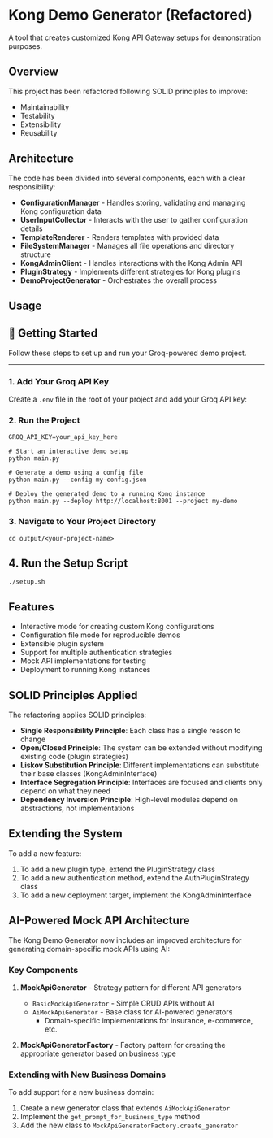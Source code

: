 # Kong Demo Generator (Refactored)

A tool that creates customized Kong API Gateway setups for demonstration purposes.

## Overview

This project has been refactored following SOLID principles to improve:
- Maintainability
- Testability
- Extensibility
- Reusability

## Architecture

The code has been divided into several components, each with a clear responsibility:

- **ConfigurationManager** - Handles storing, validating and managing Kong configuration data
- **UserInputCollector** - Interacts with the user to gather configuration details
- **TemplateRenderer** - Renders templates with provided data
- **FileSystemManager** - Manages all file operations and directory structure
- **KongAdminClient** - Handles interactions with the Kong Admin API
- **PluginStrategy** - Implements different strategies for Kong plugins
- **DemoProjectGenerator** - Orchestrates the overall process

## Usage
## 🚀 Getting Started

Follow these steps to set up and run your Groq-powered demo project.

---

### 1. Add Your Groq API Key

Create a `.env` file in the root of your project and add your Groq API key:

### 2. Run the Project
```env
GROQ_API_KEY=your_api_key_here

# Start an interactive demo setup
python main.py

# Generate a demo using a config file
python main.py --config my-config.json

# Deploy the generated demo to a running Kong instance
python main.py --deploy http://localhost:8001 --project my-demo
```

### 3. Navigate to Your Project Directory

```
cd output/<your-project-name>

```
## 4. Run the Setup Script

```
./setup.sh
```


## Features

- Interactive mode for creating custom Kong configurations
- Configuration file mode for reproducible demos
- Extensible plugin system
- Support for multiple authentication strategies
- Mock API implementations for testing
- Deployment to running Kong instances

## SOLID Principles Applied

The refactoring applies SOLID principles:

- **Single Responsibility Principle**: Each class has a single reason to change
- **Open/Closed Principle**: The system can be extended without modifying existing code (plugin strategies)
- **Liskov Substitution Principle**: Different implementations can substitute their base classes (KongAdminInterface)
- **Interface Segregation Principle**: Interfaces are focused and clients only depend on what they need
- **Dependency Inversion Principle**: High-level modules depend on abstractions, not implementations

## Extending the System

To add a new feature:

1. To add a new plugin type, extend the PluginStrategy class
2. To add a new authentication method, extend the AuthPluginStrategy class
3. To add a new deployment target, implement the KongAdminInterface 

## AI-Powered Mock API Architecture

The Kong Demo Generator now includes an improved architecture for generating domain-specific mock APIs using AI:

### Key Components

1. **MockApiGenerator** - Strategy pattern for different API generators
   - `BasicMockApiGenerator` - Simple CRUD APIs without AI
   - `AiMockApiGenerator` - Base class for AI-powered generators
     - Domain-specific implementations for insurance, e-commerce, etc.

2. **MockApiGeneratorFactory** - Factory pattern for creating the appropriate generator based on business type

### Extending with New Business Domains

To add support for a new business domain:

1. Create a new generator class that extends `AiMockApiGenerator`
2. Implement the `get_prompt_for_business_type` method
3. Add the new class to `MockApiGeneratorFactory.create_generator` 
